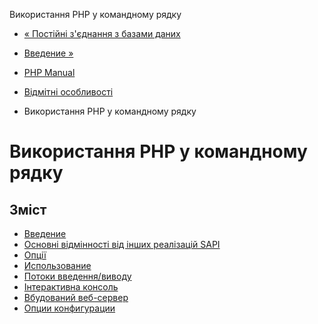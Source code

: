 Використання PHP у командному рядку

-   [« Постійні з'єднання з базами даних](features.persistent-connections.html)
    
-   [Введение »](features.commandline.introduction.md)
    
-   [PHP Manual](index.md)
    
-   [Відмітні особливості](features.md)
    
-   Використання PHP у командному рядку
    

# Використання PHP у командному рядку

## Зміст

-   [Введение](features.commandline.introduction.md)
-   [Основні відмінності від інших реалізацій SAPI](features.commandline.differences.md)
-   [Опції](features.commandline.options.md)
-   [Использование](features.commandline.usage.md)
-   [Потоки введення/виводу](features.commandline.io-streams.html)
-   [Інтерактивна консоль](features.commandline.interactive.md)
-   [Вбудований веб-сервер](features.commandline.webserver.md)
-   [Опции конфигурации](features.commandline.ini.md)